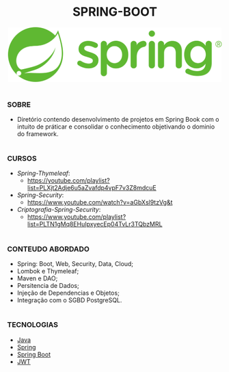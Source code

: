 <h1 align=center>SPRING-BOOT</h1>

<p align="center">
  <img src="spring.png" width="500">
</p>

#
### SOBRE

- Diretório contendo desenvolvimento de projetos em Spring Book com o intuito de práticar e consolidar o conhecimento objetivando o dominio do framework.

#
### CURSOS

- *Spring-Thymeleaf*: 
  - https://youtube.com/playlist?list=PLXjt2Adje6u5aZvafdp4vpF7v3Z8mdcuE
- *Spring-Security*:
  - https://www.youtube.com/watch?v=aGbXsl9tzVg&t
- *Criptografia-Spring-Security*:
  - https://www.youtube.com/playlist?list=PLTN1gMq8EHuIpxyecEp04TvLr3TQbzMRL  
#
### CONTEUDO ABORDADO

- Spring: Boot, Web, Security, Data, Cloud;
- Lombok e Thymeleaf;
- Maven e DAO;
- Persitencia de Dados;
- Injeção de Dependencias e Objetos;
- Integração com o SGBD PostgreSQL.

#
### TECNOLOGIAS

- [Java](https://docs.oracle.com/en/java)
- [Spring](https://docs.spring.io/spring-framework/docs/current/reference/html/)
- [Spring Boot](https://docs.spring.io/spring-boot/docs/current/reference/htmlsingle/)
- [JWT]()
